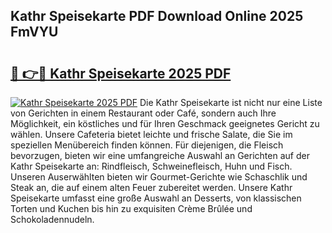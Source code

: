 ## Kathr Speisekarte PDF Download Online 2025 FmVYU

# <h2><a href="http://gca98l.nevu.top/?p=Kathr+Speisekarte">🔗 👉🔴 Kathr Speisekarte 2025 PDF</a></h2>

[![Kathr Speisekarte 2025 PDF](https://i.imgur.com/dBaPXMq.png)](http://gca98l.nevu.top/?p=Kathr+Speisekarte)
Die Kathr Speisekarte ist nicht nur eine Liste von Gerichten in einem Restaurant oder Café, sondern auch Ihre Möglichkeit, ein köstliches und für Ihren Geschmack geeignetes Gericht zu wählen. Unsere Cafeteria bietet leichte und frische Salate, die Sie im speziellen Menübereich finden können. Für diejenigen, die Fleisch bevorzugen, bieten wir eine umfangreiche Auswahl an Gerichten auf der Kathr Speisekarte an: Rindfleisch, Schweinefleisch, Huhn und Fisch. Unseren Auserwählten bieten wir Gourmet-Gerichte wie Schaschlik und Steak an, die auf einem alten Feuer zubereitet werden. Unsere Kathr Speisekarte umfasst eine große Auswahl an Desserts, von klassischen Torten und Kuchen bis hin zu exquisiten Crème Brûlée und Schokoladennudeln.
